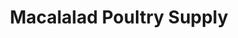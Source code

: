 ---
title: "Macalalad Poultry Supply"
url: /batangas-city/macalalad-poultry-supply/
shop: wholesale
---